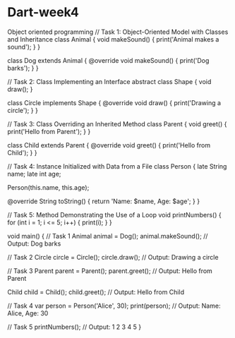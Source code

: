 # Dart-week4
Object oriented programming
// Task 1: Object-Oriented Model with Classes and Inheritance
class Animal {
  void makeSound() {
    print('Animal makes a sound');
  }
}

class Dog extends Animal {
  @override
  void makeSound() {
    print('Dog barks');
  }
}

// Task 2: Class Implementing an Interface
abstract class Shape {
  void draw();
}

class Circle implements Shape {
  @override
  void draw() {
    print('Drawing a circle');
  }
}

// Task 3: Class Overriding an Inherited Method
class Parent {
  void greet() {
    print('Hello from Parent');
  }
}

class Child extends Parent {
  @override
  void greet() {
    print('Hello from Child');
  }
}

// Task 4: Instance Initialized with Data from a File
class Person {
  late String name;
  late int age;

  Person(this.name, this.age);

  @override
  String toString() {
    return 'Name: $name, Age: $age';
  }
}

// Task 5: Method Demonstrating the Use of a Loop
void printNumbers() {
  for (int i = 1; i <= 5; i++) {
    print(i);
  }
}

void main() {
  // Task 1
  Animal animal = Dog();
  animal.makeSound(); // Output: Dog barks

  // Task 2
  Circle circle = Circle();
  circle.draw(); // Output: Drawing a circle

  // Task 3
  Parent parent = Parent();
  parent.greet(); // Output: Hello from Parent

  Child child = Child();
  child.greet(); // Output: Hello from Child

  // Task 4
  var person = Person('Alice', 30);
  print(person); // Output: Name: Alice, Age: 30

  // Task 5
  printNumbers(); // Output: 1 2 3 4 5
}
